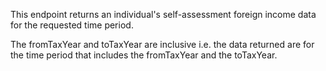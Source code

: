<p>This endpoint returns an individual's self-assessment foreign income data for the requested time period.</p>
<p>The fromTaxYear and toTaxYear are inclusive i.e. the data returned are for the time period that includes the fromTaxYear and the toTaxYear.</p>
